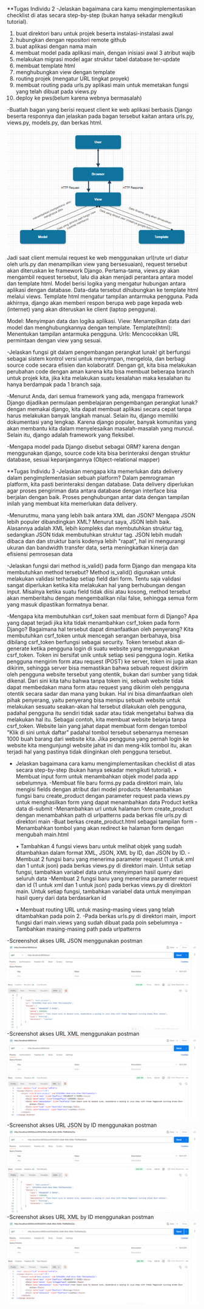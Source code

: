 **Tugas Individu 2
-Jelaskan bagaimana cara kamu mengimplementasikan checklist di atas secara step-by-step (bukan hanya sekadar mengikuti tutorial).
1. buat direktori baru untuk projek beserta instalasi-instalasi awal
2. hubungkan dengan repositori remote github
3. buat aplikasi dengan nama main
4. membuat model pada aplikasi main, dengan inisiasi awal 3 atribut wajib
5. melakukan migrasi model agar struktur tabel database ter-update
6. membuat template html
7. menghubungkan view dengan template
8. routing projek (mengatur URL tingkat proyek)
9. membuat routing pada urls.py aplikasi main untuk memetakan fungsi yang telah dibuat pada views.py
10. deploy ke pws(belum karena webnya bermasalah)

-Buatlah bagan yang berisi request client ke web aplikasi berbasis Django beserta responnya dan jelaskan pada bagan tersebut kaitan antara urls.py, views.py, models.py, dan berkas html.

![alt text](bagan_tugas2-1.png)
Jadi saat client memulai request ke web menggunakan url(rute url diatur oleh urls.py dan menampilkan view yang bersesuaian), request tersebut akan diteruskan ke framework Django. Pertama-tama, views.py akan mengambil request tersebut, lalu dia akan menjadi perantara antara model dan template html. Model berisi logika yang mengatur hubungan antara aplikasi dengan database. Data-data tersebut dihubungkan ke template html melalui views. Template html mengatur tampilan antarmuka pengguna. Pada akhirnya, django akan memberi respon berupa web page kepada web (internet) yang akan diteruskan ke client (laptop pengguna).

Model: Menyimpan data dan logika aplikasi.
View: Menampilkan data dari model dan menghubungkannya dengan template.
Template(html): Menentukan tampilan antarmuka pengguna.
Urls: Mencocokkan URL permintaan dengan view yang sesuai.

-Jelaskan fungsi git dalam pengembangan perangkat lunak!
git berfungsi sebagai sistem kontrol versi untuk menyimpan, mengelola, dan berbagi source code secara efisien dan kolaboratif. Dengan git, kita bisa melakukan perubahan code dengan aman karena kita bisa membuat beberapa branch untuk projek kita, jika kita melakukan suatu kesalahan maka kesalahan itu hanya berdampak pada 1 branch saja. 


-Menurut Anda, dari semua framework yang ada, mengapa framework Django dijadikan permulaan pembelajaran pengembangan perangkat lunak?
dengan memakai django, kita dapat membuat aplikasi secara cepat tanpa harus melakukan banyak langkah manual. Selain itu, django memiliki dokumentasi yang lengkap. Karena django populer, banyak komunitas yang akan membantu kita dalam menyelesaikan masalah-masalah yang muncul. Selain itu, django adalah framework yang fleksibel.

-Mengapa model pada Django disebut sebagai ORM?
karena dengan menggunakan django, source code kita bisa berinteraksi dengan struktur database, sesuai kepanjangannya (Object-relational mapper)


**Tugas Individu 3
-Jelaskan mengapa kita memerlukan data delivery dalam pengimplementasian sebuah platform?
Dalam pemrograman platform, kita pasti berinteraksi dengan database. Data delivery diperlukan agar proses pengiriman data antara database dengan interface bisa berjalan dengan baik. Proses penghubungan antar data dengan tampilan inilah yang membuat kita memerlukan data delivery.

-Menurutmu, mana yang lebih baik antara XML dan JSON? Mengapa JSON lebih populer dibandingkan XML?
Menurut saya, JSON lebih baik. Alasannya adalah XML lebih kompleks dan membutuhkan struktur tag, sedangkan JSON tidak membutuhkan struktur tag. JSON lebih mudah dibaca dan dan struktur baris kodenya lebih "rapat", hal ini mengurangi ukuran dan bandwidth transfer data, serta meningkatkan kinerja dan efisiensi pemrosesan data

-Jelaskan fungsi dari method is_valid() pada form Django dan mengapa kita membutuhkan method tersebut?
Method is_valid() digunakan untuk melakukan validasi terhadap setiap field dari form. Tentu saja validasi sangat diperlukan ketika kita melakukan hal yang berhubungan dengan input. Misalnya ketika suatu field tidak diisi atau kosong, method tersebut akan memberitahu dengan mengembalikan nilai false, sehingga semua form yang masuk dipastikan formatnya benar.

-Mengapa kita membutuhkan csrf_token saat membuat form di Django? Apa yang dapat terjadi jika kita tidak menambahkan csrf_token pada form Django? Bagaimana hal tersebut dapat dimanfaatkan oleh penyerang?
Kita membutuhkan csrf_token untuk mencegah serangan berbahaya, bisa dibilang csrf_token berfungsi sebagai security. Token tersebut akan di-generate ketika pengguna login di suatu website yang menggunakan csrf_token. Token ini bersifat unik untuk setiap sesi pengguna login. Ketika pengguna mengirim form atau request (POST) ke server, token ini juga akan dikirim, sehingga server bisa memastikan bahwa sebuah request dikirim oleh pengguna website tersebut yang otentik, bukan dari sumber yang tidak dikenal. Dari sini kita tahu bahwa tanpa token ini, sebuah website tidak dapat membedakan mana form atau request yang dikirim oleh pengguna otentik secara sadar dan mana yang bukan. Hal ini bisa dimanfaatkan oleh pihak penyerang, yaitu penyerang bisa menipu sebuah website untuk melakukan sesuatu seakan-akan hal tersebut dilakukan oleh pengguna, padahal pengguna itu sendiri tidak sadar atau tidak mengetahui bahwa dia melakukan hal itu. Sebagai contoh, kita membuat website belanja tanpa csrf_token. Website lain yang jahat dapat membuat form dengan tombol "Klik di sini untuk daftar" padahal tombol tersebut sebenarnya memesan 1000 buah barang dari website kita. Jika pengguna yang pernah login ke website kita mengunjungi website jahat ini dan meng-klik tombol itu, akan terjadi hal yang pastinya tidak diinginkan oleh pengguna tersebut.

- Jelaskan bagaimana cara kamu mengimplementasikan checklist di atas secara step-by-step (bukan hanya sekadar mengikuti tutorial).
    • Membuat input form untuk menambahkan objek model pada app sebelumnya.
      -Membuat file baru forms.py pada direktori main, lalu mengisi fields dengan atribut dari model products
      -Menambahkan fungsi baru create_product dengan parameter request pada views.py untuk menghasilkan form yang dapat menambahkan data Product ketika data di-submit 
      -Menambahkan url untuk halaman form create_product dengan menambahkan path di urlpatterns pada berkas file urls.py di direktori main
      -Buat berkas create_product.html sebagai tampilan form 
      -Menambahkan tombol yang akan redirect ke halaman form dengan mengubah main.html
      
    • Tambahkan 4 fungsi views baru untuk melihat objek yang sudah ditambahkan dalam format XML, JSON, XML by ID, dan JSON by ID.
      -Membuat 2 fungsi baru yang menerima parameter request (1 untuk xml dan 1 untuk json) pada berkas views.py di direktori main. Untuk setiap fungsi, tambahkan variabel data untuk menyimpan hasil query dari seluruh data
      -Membuat 2 fungsi baru yang menerima parameter request dan id (1 untuk xml dan 1 untuk json) pada berkas views.py di direktori main. Untuk setiap fungsi, tambahkan variabel data untuk menyimpan hasil query dari data berdasarkan id
      
    • Membuat routing URL untuk masing-masing views yang telah ditambahkan pada poin 2.
      -Pada berkas urls.py di direktori main, import fungsi dari main.views yang sudah dibuat pada poin sebelumnya
      -Tambahkan masing-masing path pada urlpatterns

-Screenshot akses URL JSON menggunakan postman
![alt text](postman-json.png)
-Screenshot akses URL XML menggunakan postman
![alt text](postman-xml.png)
-Screenshot akses URL JSON by ID menggunakan postman
![alt text](postman-jsonbyid.png)
-Screenshot akses URL XML by ID menggunakan postman
![alt text](postman-xmlbyid.png)